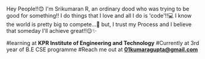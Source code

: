 Hey People!!😊 
I'm Srikumaran R, an ordinary dood who was trying to be good for something!!
I do things that I love and all I do is 'code'!!💻
I know the world is pretty big to compete...🥲
but, I trust my Process and I believe that someday I'll achieve great!!😌✨

#learning at **KPR Institute of Engineering and Technology**
#Currently at 3rd year of B.E CSE programme
#Reach me out at **01kumaragupta@gmail.com**
